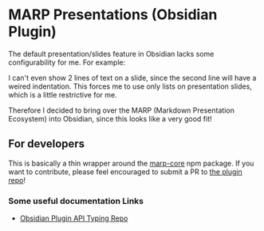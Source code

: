 # MARP Presentations (Obsidian Plugin)

The default presentation/slides feature in Obsidian lacks some configurability for me. 
For example: 

I can't even show 2 lines of text on a slide, since the second line will have a weired indentation. 
This forces me to use only lists on presentation slides, which is a little restrictive for me. 

Therefore I decided to bring over the MARP (Markdown Presentation Ecosystem) into Obsidian, since this looks like a very good fit! 

## For developers

This is basically a thin wrapper around the [marp-core](https://github.com/marp-team/marp-core) npm package. 
If you want to contribute, please feel encouraged to submit a PR to [the plugin repo](https://github.com/bjesuiter/obsidian-marp-presentations/pulls)!

### Some useful documentation Links 

- [Obsidian Plugin API Typing Repo](https://github.com/obsidianmd/obsidian-api)